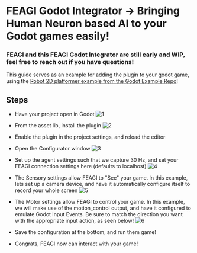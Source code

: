# FEAGI Godot Integrator -> Bringing Human Neuron based AI to your Godot games easily!

### FEAGI and this FEAGI Godot Integrator are still early and WIP, feel free to reach out if you have questions!

This guide serves as an example for adding the plugin to your godot game, using the [Robot 2D platformer example from the Godot Example Repo](https://github.com/godotengine/godot-demo-projects/tree/master/2d/physics_platformer)!

## Steps

- Have your project open in Godot
![1](/Tutorials/Basics/01_initial_project.png)

- From the asset lib, install the plugin
![2](/Tutorials/Basics/02_download_plugin.PNG)

- Enable the plugin in the project settings, and reload the editor

- Open the Configurator window
![3](/Tutorials/Basics/03_open_configurator.png)

- Set up the agent settings such that we capture 30 Hz, and set your FEAGI connection settings here (defaults to localhost)
![4](/Tutorials/Basics/04_agent_settings.PNG)

- The Sensory settings allow FEAGI to "See" your game. In this example, lets set up a camera device, and have it automatically configure itself to record your whole screen
![5](/Tutorials/Basics/05_sensory.PNG)

- The Motor settings allow FEAGI to control your game. In this example, we will make use of the motion_control output, and have it configured to emulate Godot Input Events. Be sure to match the direction you want with the appropriate input action, as seen below!
![6](/Tutorials/Basics/06_motor.PNG)

- Save the configuration at the bottom, and run them game!

- Congrats, FEAGI now can interact with your game!
